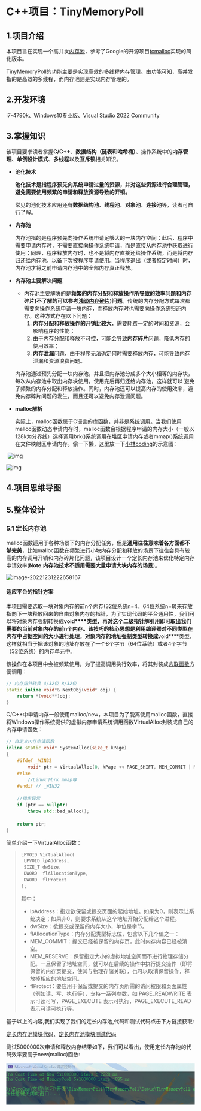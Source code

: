 # C++项目：TinyMemoryPoll

## 1.项目介绍

本项目旨在实现一个高并发[内存池](https://so.csdn.net/so/search?q=内存池&spm=1001.2101.3001.7020)，参考了Google的开源项目[tcmalloc](https://github.com/google/tcmalloc)实现的简化版本。

TinyMemoryPoll的功能主要是实现高效的多线程内存管理。由功能可知，高并发指的是高效的多线程，而内存池则是实现内存管理的。

## 2.开发环境

i7-4790k、Windows10专业版、Visual Studio 2022 Community

## 3.掌握知识

该项目要求读者掌握**C/C++**、**数据结构（链表和哈希桶）**、操作系统中的**内存管理**、**单例设计模式**、**多线程**以及**互斥锁**相关知识。

- **池化技术**

  **池化技术是指程序预先向系统申请过量的资源，并对这些资源进行合理管理，避免需要使用频繁的申请和释放资源导致的开销。**

  常见的池化技术应用还有**数据结构池**、**线程池**、**对象池**、**连接池**等，读者可自行了解。

- **内存池**

  内存池指的是程序预先向操作系统申请足够大的一块内存空间；此后，程序中需要申请内存时，不需要直接向操作系统申请，而是直接从内存池中获取进行使用；同理，程序释放内存时，也不是将内存直接还给操作系统，而是将内存归还给内存池，以备下次被程序申请使用。当程序退出（或者特定时间）时，内存池才将之前申请内存池中的全部内存真正释放。

- **内存池主要解决问题**

  - 内存池主要解决的是**频繁的内存分配和释放操作所导致的效率问题和内存碎片(不了解的可以参考[浅谈内存碎片](https://blog.csdn.net/fdk_lcl/article/details/89482835))问题**。传统的内存分配方式每次都需要向操作系统申请一块内存，而释放内存时也需要向操作系统归还内存。这种方式存在以下问题：
    1. **内存分配和释放操作的开销比较大**，需要耗费一定的时间和资源，会影响程序的性能；
    2. 由于内存分配和释放不可控，可能会导致**内存碎片**问题，降低内存的使用效率；
    3. **内存泄漏**问题，由于程序无法确定何时需要释放内存，可能导致内存泄漏和资源浪费问题。
  
  ​	内存池通过预先分配一块内存池，并且把内存池分成多个大小相等的内存块，每次从内存池中取出内存块使用，使用完后再归还给内存池，这样就可以  避免了频繁的内存分配和释放操作。同时，内存池还可以提高内存的使用效率，避免内存碎片问题的发生，而且还可以避免内存泄漏问题。
  
- **malloc解析**

  实际上，malloc函数属于C语言的库函数，并非是系统调用。当我们使用malloc函数动态申请内存时，malloc函数会根据程序申请的内存大小（一般以128k为分界线）选择调用brk()系统调用在堆区申请内存或者mmap()系统调用在文件映射区申请内存。偷一下懒，这里放一下[小林coding](https://xiaolincoding.com/)的示意图：


​	![img](https://cdn.xiaolincoding.com/gh/xiaolincoder/ImageHost/%E6%93%8D%E4%BD%9C%E7%B3%BB%E7%BB%9F/%E5%86%85%E5%AD%98%E7%AE%A1%E7%90%86/brk%E7%94%B3%E8%AF%B7.png)

![img](https://cdn.xiaolincoding.com/gh/xiaolincoder/ImageHost/%E6%93%8D%E4%BD%9C%E7%B3%BB%E7%BB%9F/%E5%86%85%E5%AD%98%E7%AE%A1%E7%90%86/brk%E7%94%B3%E8%AF%B7.png)

## 4.项目思维导图



## 5.整体设计

### 5.1 定长内存池

malloc函数适用于各种场景下的内存分配任务，但是**通用往往意味着各方面都不够完美**，比如malloc函数在频繁进行小块内存分配和释放的场景下往往会具有较高的内存调用开销和内存碎片化问题，该项目设计一个定长内存池来优化特定内存申请效率(**Note:内存池技术不适用需要大量申请大块内存的场景**)。

![image-20221231222658167](https://img-blog.csdnimg.cn/img_convert/bbd073cc7724dd20913168d6426f6ce4.png)

#### 适应平台的指针方案

本项目需要选取一块对象内存的前n个内存(32位系统n=4，64位系统n=8)来存放指向下一块释放回来的自由对象内存的指针，为了实现代码的平台通用性，我们可以将对象内存强制转换成**void****类型，再对这个二级指针解引用即可取出我们需要的当前对象内存的前n个内存。该技巧的核心思想是利用编译器对不同类型在内存中占据空间的大小进行处理，对象内存的地址强制类型转换成**void****类型，这样就相当于把该对象的地址存放在了一个8个字节（64位系统）或者4个字节（32位系统）的内存单元中。

该操作在本项目中会被频繁使用，为了提高调用执行效率，将其封装成[内联函数](https://www.runoob.com/cplusplus/cpp-inline-functions.html)方便调用：

```c++
// 内存指针转换 4/32位 8/32位
static inline void*& NextObj(void* obj) {
	return *(void**)obj;
}
```

C/C++中申请内存一般使用malloc/new，本项目为了脱离使用malloc函数，直接将Windows操作系统提供的虚拟内存申请系统调用函数VirtualAlloc封装成自己的内存申请函数：

```c++
// 自定义内存申请函数
inline static void* SystemAlloc(size_t kPage)
{
	#ifdef _WIN32
		void* ptr = VirtualAlloc(0, kPage << PAGE_SHIFT, MEM_COMMIT | MEM_RESERVE, PAGE_READWRITE);
	#else
		//Linux下brk mmap等
	#endif // _WIN32

	//抛出异常
	if (ptr == nullptr)
		throw std::bad_alloc();

	return ptr;
}
```

简单介绍一下VirtualAlloc函数：

>```c++
>LPVOID VirtualAlloc(
>  LPVOID lpAddress,
>  SIZE_T dwSize,
>  DWORD  flAllocationType,
>  DWORD  flProtect
>);
>```
>
>其中：
>
>- lpAddress：指定欲保留或提交页面的起始地址。如果为0，则表示让系统决定；如果非0，则要求系统从这个地址开始分配给这个进程。
>- dwSize：欲提交或保留的内存大小，单位是字节。
>- flAllocationType：内存分配类型标志位，包含以下几个值之一：
>  - MEM_COMMIT：提交已经被保留的内存页，此时内存内容已经被清空。
>  - MEM_RESERVE：保留指定大小的虚拟地址空间而不进行物理存储分配。一旦保留了地址空间，就可以在后续的操作中执行提交操作（即将保留的内存页提交，使其与物理存储关联），也可以取消保留操作，释放掉相应的地址空间。
>- flProtect：要应用于保留或提交的内存页所需的访问权限和页面属性（例如读、写、执行等），支持一系列参数，如 PAGE_READWRITE 表示可读可写，PAGE_EXECUTE 表示可执行，PAGE_EXECUTE_READ 表示可读可执行等。

基于以上的内容,我们实现了我们的定长内存池,代码和测试代码点击下方链接获取:

[定长内存池模块代码](https://github.com/ZeroOneTaT/TinyMemoryPoll/blob/master/TinyMemoryPoll/MemoryPool.h)、[定长内存池模块测试代码](https://github.com/ZeroOneTaT/TinyMemoryPoll/blob/master/TinyMemoryPoll/TestMemoryPoll.cpp)

测试5000000次申请和释放内存结果如下，我们可以看出，使用定长内存池的代码效率要高于new(malloc)函数:

![TestMemoryPoll.png](https://github.com/ZeroOneTaT/TinyMemoryPoll/blob/master/images/TestMemoryPoll.png?raw=true)
